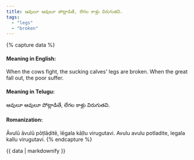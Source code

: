 ```yaml
---
title: ఆవులూ ఆవులూ పోట్లాడితే, లేగల కాళ్లు విరుగుతవి.
tags:
  - "legs"
  - "broken"
---
```


{% capture data %}
#### Meaning in English:
When the cows fight, the sucking calves' legs are broken.
When the great fall out, the poor suffer.

#### Meaning in Telugu:
ఆవులూ ఆవులూ పోట్లాడితే, లేగల కాళ్లు విరుగుతవి.

#### Romanization:
Āvulū āvulū pōṭlāḍitē, lēgala kāḷlu virugutavi.
Avulu avulu potladite, legala kallu virugutavi.
{% endcapture %}

{{ data | markdownify }}

